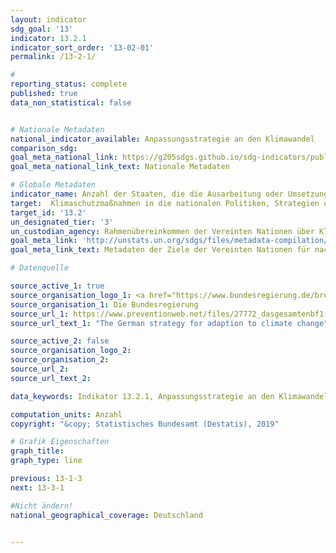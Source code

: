 ```yaml
---
layout: indicator
sdg_goal: '13'
indicator: 13.2.1
indicator_sort_order: '13-02-01'
permalink: /13-2-1/

#
reporting_status: complete
published: true
data_non_statistical: false


# Nationale Metadaten
national_indicator_available: Anpassungsstrategie an den Klimawandel
comparison_sdg:
goal_meta_national_link: https://g205sdgs.github.io/sdg-indicators/public/MetaDe/13.2.1.pdf
goal_meta_national_link_text: Nationale Metadaten

# Globale Metadaten
indicator_name: Anzahl der Staaten, die die Ausarbeitung oder Umsetzung einer/s integrierten Politik/Strategie/Plans verkündet haben, welche/r ihre Fähigkeit zur Anpassung an die negativen Auswirkungen des Klimawandels erhöht und die Widerstandsfähigkeit gegenüber Klimaänderungen als auch eine rückläufige Entwicklung der Treibhausgasemissionen fördert ohne die Nahrungsmittelproduktion zu gefährden (einschließlich eines nationalen Anpassungsplans, national festgelegten Beitrags, nationaler Kommunikation, zweijährlichen Aktualisierungsberichts oder anderer)
target:  Klimaschutzmaßnahmen in die nationalen Politiken, Strategien und Planungen einbeziehen
target_id: '13.2'
un_designated_tier: '3'
un_custodian_agency: Rahmenübereinkommen der Vereinten Nationen über Klimaänderungen (UNFCCC)
goal_meta_link: 'http://unstats.un.org/sdgs/files/metadata-compilation/Metadata-Goal-13.pdf'
goal_meta_link_text: Metadaten der Ziele der Vereinten Nationen für nachhaltige Entwicklung

# Datenquelle

source_active_1: true
source_organisation_logo_1: <a href="https://www.bundesregierung.de/breg-de"><img src="https://g205sdgs.github.io/sdg-indicators/public/logos/bundesregierung.png" alt="Logo Bundesregierung" /></a>
source_organisation_1: Die Bundesregierung
source_url_1: https://www.preventionweb.net/files/27772_dasgesamtenbf1-63.pdf
source_url_text_1: "The German strategy for adaption to climate change"

source_active_2: false
source_organisation_logo_2:
source_organisation_2:
source_url_2:
source_url_text_2:

data_keywords: Indikator 13.2.1, Anpassungsstrategie an den Klimawandel, Rahmenübereinkommen der Vereinten Nationen über Klimaänderungen (UNFCCC)

computation_units: Anzahl
copyright: "&copy; Statistisches Bundesamt (Destatis), 2019"

# Grafik Eigenschaften
graph_title:
graph_type: line

previous: 13-1-3
next: 13-3-1

#Nicht ändern!
national_geographical_coverage: Deutschland


---
```

